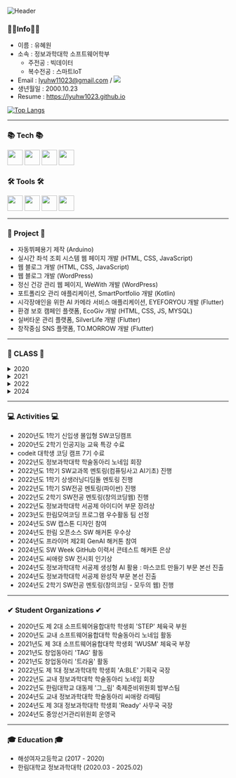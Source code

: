 

![Header](https://capsule-render.vercel.app/api?type=waving&color=auto&height=220&section=header&text=Hyewon's%20GitHub&fontSize=80)

### 👩‍💻Info👩‍💻

- 이름 : 유혜원
- 소속 : 정보과학대학 소프트웨어학부  
     + 주전공 : 빅데이터
     + 복수전공 : 스마트IoT
- Email : lyuhw11023@gmail.com / <a href="mailto:lyuhw11023@gmail.com" target="_blank"><img src="https://img.shields.io/badge/Gmail-EA4335.svg?style=flat-square&logo=Gmail&logoColor=white"/></a> 
- 생년월일 : 2000.10.23
- Resume : https://lyuhw1023.github.io 

<!--
[![Anurag's github stats](https://github-readme-stats.vercel.app/api?username=lyuhw1023)](https://github.com/anuraghazra/github-readme-stats)
-->

[![Top Langs](https://github-readme-stats.vercel.app/api/top-langs/?username=lyuhw1023&layout=compact)](https://github.com/anuraghazra/github-readme-stats)



***  
### 📚 Tech 📚

<div >
  <img src="https://img.shields.io/badge/Flutter-02569B?style=for-the-badge&logo=Flutter&logoColor=white" style="height : 35px;"/>
  <img src="https://img.shields.io/badge/Dart-0175C2?style=for-the-badge&logo=Dart&logoColor=white" style="height : 35px;"/>
  <img src="https://img.shields.io/badge/Kotlin-7F52FF?style=for-the-badge&logo=Kotlin&logoColor=white" style="height : 35px;"/>
  <img src="https://img.shields.io/badge/Java-007396?style=for-the-badge&logo=Java&logoColor=white" style="height : 35px;"/>
</div>

### 🛠 Tools 🛠

<div >
     
  <img src="https://img.shields.io/badge/android studio-3DDC84?style=for-the-badge&logo=androidstudio&logoColor=FFFFFF" style="height : 35px;"/>
  <img src="https://img.shields.io/badge/Firebase-FFCA28?style=for-the-badge&logo=Firebase&logoColor=FFFFFF" style="height : 35px;"/>
  <img src="https://img.shields.io/badge/MySQL-4479A1?style=for-the-badge&logo=MySQL&logoColor=FFFFFF" style="height : 35px;"/>
  <img src="https://img.shields.io/badge/sqlite-003B57?style=for-the-badge&logo=sqlite&logoColor=FFFFFF" style="height : 35px;"/>
</div>

<!--img src="https://skillicons.dev/icons?i=androidstudio,flutter,dart,kotlin,java,html,css,js,mysql,dcomponents&perline="/-->


***

### 📂 Project 📂
- 자동뷔페용기 제작 (Arduino)
- 실시간 좌석 조회 시스템 웹 페이지 개발 (HTML, CSS, JavaScript)
- 웹 블로그 개발 (HTML, CSS, JavaScript)
- 웹 블로그 개발 (WordPress)
- 정신 건강 관리 웹 페이지, WeWith 개발 (WordPress)
- 포트폴리오 관리 애플리케이션, SmartPortfolio 개발 (Kotlin)
- 시각장애인을 위한 AI 카메라 서비스 애플리케이션, EYEFORYOU 개발 (Flutter)
- 환경 보호 캠페인 플랫폼, EcoGiv 개발 (HTML, CSS, JS, MYSQL)
- 실버타운 관리 플랫폼, SilverLife 개발 (Flutter)
- 창작중심 SNS 플랫폼, TO.MORROW 개발 (Flutter)

***

### 📖 CLASS 📖 
<details>
  <summary>2020</summary>
  <div>
       
> 이산구조론, 선형대수, 자바프로그래밍1, 자바프로그래밍2, 논리설계및실험, 컴퓨팅사고와문제해결, 창의코딩웹
  </div>
</details>
<details>
  <summary>2021</summary>
  <div>
       
> 자료구조, 알고리즘, C프로그래밍, 소프트웨어개론, 데이터사이언스기초, 데이터베이스기초, 데이터통신, 오픈소스하드웨어응용, 회로이론및실험
  </div>
</details>
<details>
  <summary>2022</summary>
  <div>
       
> 모바일프로그래밍, 웹프로그래밍, 데이터베이스시스템, 오픈소스SW개발도구활용, 인공지능, 소프트웨어공학, 신호및시스템, 프로그래밍이론, 컴퓨터구조, 디지털신호처리
  </div>
</details>
<details>
  <summary>2024</summary>
  <div>
       
> 소프트웨어캡스톤디자인, 웹서버구축, 클라우드컴퓨팅, 운영체제, 머신러닝, SW창업전략과펀딩
  </div>
</details>


***
### 💻 Activities 💻
- 2020년도 1학기 신입생 몰입형 SW코딩캠프
- 2020년도 2학기 인공지능 교육 특강 수료
- codeit 대학생 코딩 캠프 7기 수료
- 2022년도 정보과학대학 학술동아리 노네임 회장
- 2022년도 1학기 SW교과목 멘토링(컴퓨팅사고 AI기초) 진행
- 2022년도 1학기 상생러닝디딤돌 멘토링 진행
- 2022년도 1학기 SW전공 멘토링(파이썬) 진행
- 2022년도 2학기 SW전공 멘토링(창의코딩웹) 진행
- 2022년도 정보과학대학 서공제 아이디어 부문 장려상
- 2023년도 한림모여코딩 프로그램 우수활동 팀 선정
- 2024년도 SW 캡스톤 디자인 참여
- 2024년도 한림 오픈소스 SW 해커톤 우수상
- 2024년도 프라이머 제2회 GenAI 해커톤 참여 
- 2024년도 SW Week GitHub 이력서 콘테스트 해커톤 은상
- 2024년도 씨애랑 SW 전시회 인기상
- 2024년도 정보과학대학 서공제 생성형 AI 활용 : 마스코트 만들기 부문 본선 진출 
- 2024년도 정보과학대학 서공제 완성작 부문 본선 진출
- 2024년도 2학기 SW전공 멘토링(창의코딩 - 모두의 웹) 진행

***

### ✔ Student Organizations ✔
- 2020년도 제 2대 소프트웨어융합대학 학생회 'STEP' 체육국 부원
- 2020년도 교내 소프트웨어융합대학 학술동아리 노네임 활동
- 2021년도 제 3대 소프트웨어융합대학 학생회 'WUSM' 체육국 부장
- 2021년도 창업동아리 'TAG' 활동
- 2021년도 창업동아리 '트라움' 활동
- 2022년도 제 1대 정보과학대학 학생회 'A:BLE' 기획국 국장
- 2022년도 교내 정보과학대학 학술동아리 노네임 회장
- 2022년도 한림대학교 대동제 '그,_림'  축제준비위원회 밤부스팀
- 2024년도 교내 정보과학대학 학술동아리 씨애랑 라떼팀
- 2024년도 제 3대 정보과학대학 학생회 'Ready' 사무국 국장
- 2024년도 중앙선거관리위원회 운영국
 
***

### 🎓 Education 🎓
- 해성여자고등학교 (2017 - 2020)
- 한림대학교 정보과학대학 (2020.03 - 2025.02)
